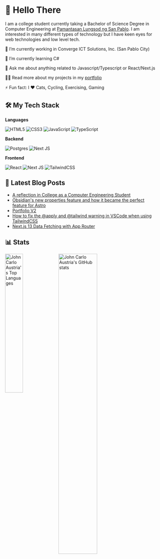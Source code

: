 # 👋 Hello There

I am a college student currently taking a Bachelor of Science Degree in Computer
Engineering at [Pamantasan Lungsod ng San Pablo][DLSP]. I am interested in many
different types of technology but I have keen eyes for web technologies and low level tech.

🔭  I’m currently working in Converge ICT Solutions, Inc. (San Pablo City)

🌱  I’m currently learning C#

💬  Ask me about anything related to Javascript/Typescript or React/Next.js

👨‍💻  Read more about my projects in my [portfolio]

⚡  Fun fact: I ❤️ Cats, Cycling, Exercising, Gaming

## 🛠 My Tech Stack

**Languages**

![HTML5](https://img.shields.io/badge/html5-%23E34F26.svg?style=for-the-badge&logo=html5&logoColor=white)
![CSS3](https://img.shields.io/badge/css3-%231572B6.svg?style=for-the-badge&logo=css3&logoColor=white)
![JavaScript](https://img.shields.io/badge/javascript-%23323330.svg?style=for-the-badge&logo=javascript&logoColor=%23F7DF1E)
![TypeScript](https://img.shields.io/badge/typescript-%23007ACC.svg?style=for-the-badge&logo=typescript&logoColor=white)

**Backend**

![Postgres](https://img.shields.io/badge/postgres-%23316192.svg?style=for-the-badge&logo=postgresql&logoColor=white)
![Next JS](https://img.shields.io/badge/Next-black?style=for-the-badge&logo=next.js&logoColor=white)

**Frontend**

![React](https://img.shields.io/badge/react-%2320232a.svg?style=for-the-badge&logo=react&logoColor=%2361DAFB)
![Next JS](https://img.shields.io/badge/Next-black?style=for-the-badge&logo=next.js&logoColor=white)
![TailwindCSS](https://img.shields.io/badge/tailwindcss-%2338B2AC.svg?style=for-the-badge&logo=tailwind-css&logoColor=white)

## 📝 Latest Blog Posts

<!-- BLOG-POST-LIST:START -->
- [A reflection in College as a Computer Engineering Student](https://jayzers.vercel.app/posts/reflection-college-computer-engineering-student/)
- [Obsidian&#39;s new properties feature and how it became the perfect feature for Astro](https://jayzers.vercel.app/posts/2023-10-15-using-obsidian-as-a-cms/)
- [Portfolio V2](https://jayzers.vercel.app/posts/2023-09-10-portfolio-v2/)
- [How to fix the @apply and @tailwind warning in VSCode when using TailwindCSS](https://jayzers.vercel.app/posts/2023-09-08-tailwindcss-at-apply-warning/)
- [Next.js 13 Data Fetching with App Router](https://jayzers.vercel.app/posts/2023-09-01-next-13-data-fetching/)
<!-- BLOG-POST-LIST:END -->

## 📊 Stats

<img align="left" alt="John Carlo Austria's Top Languages" width="34%" src="https://github-readme-stats.vercel.app/api/top-langs/?username=jeyceedotdev&show_icons=true&theme=transparent&layout=donut" />

<img align="left" alt="John Carlo Austria's GitHub stats" width="50%"  src="https://github-readme-stats.vercel.app/api?username=jeyceedotdev&show_icons=true&theme=transparent" />

[portfolio]: https://cpeaustriajc.github.io
[DLSP]: https://www.facebook.com/PLSPOfficialFBPage
